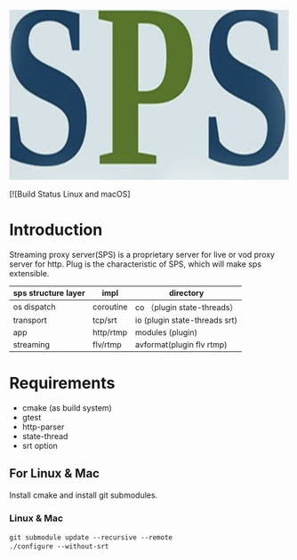 <p align="center">
  <a href="https://github.com/byrcoder/sps">
    <img alt="SPS" src="doc/sps.png" width="712" height="306"/>
  </a>
</p>

[![Build Status Linux and macOS]

# Introduction

  Streaming proxy server(SPS) is a proprietary server for live or vod proxy server for http. 
  Plug is the characteristic of SPS, which will make sps extensible. 
  
  |  sps structure layer |   impl    |     directory  |
  |  -----------------|------------- |--------------------|
  | os dispatch       | coroutine    |      co  （plugin state-threads） |
  | transport         | tcp/srt      |      io   (plugin state-threads srt) |
  | app               | http/rtmp    |      modules (plugin)                |
  | streaming         | flv/rtmp     |      avformat(plugin flv rtmp)       |
  
# Requirements

* cmake (as build system)
* gtest
* http-parser
* state-thread
* srt option

## For Linux & Mac

Install cmake and install git submodules.

### Linux & Mac
```
git submodule update --recursive --remote
./configure --without-srt
```

